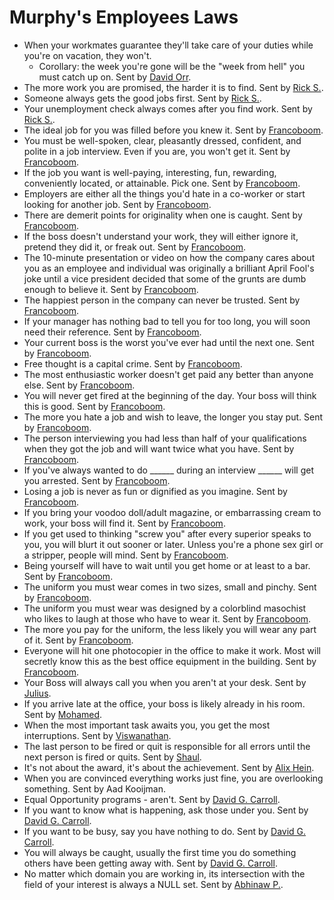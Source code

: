 # Murphy's Employees Laws

* When your workmates guarantee they'll take care of your duties while you're on vacation, they won't.  
  * Corollary: the week you're gone will be the "week from hell" you must catch up on. Sent by [David Orr](mailto:davidorr01@yahoo.com).  
* The more work you are promised, the harder it is to find. Sent by [Rick S.](mailto:rls0812@yahoo.com).  
* Someone always gets the good jobs first. Sent by [Rick S.](mailto:rls0812@yahoo.com).  
* Your unemployment check always comes after you find work. Sent by [Rick S.](mailto:rls0812@yahoo.com).  
* The ideal job for you was filled before you knew it. Sent by [Francoboom](mailto:francoboom@hotmail.com).  
* You must be well-spoken, clear, pleasantly dressed, confident, and polite in a job interview. Even if you are, you won't get it. Sent by [Francoboom](mailto:francoboom@hotmail.com).  
* If the job you want is well-paying, interesting, fun, rewarding, conveniently located, or attainable. Pick one. Sent by [Francoboom](mailto:francoboom@hotmail.com).  
* Employers are either all the things you'd hate in a co-worker or start looking for another job. Sent by [Francoboom](mailto:francoboom@hotmail.com).  
* There are demerit points for originality when one is caught. Sent by [Francoboom](mailto:francoboom@hotmail.com).  
* If the boss doesn't understand your work, they will either ignore it, pretend they did it, or freak out. Sent by [Francoboom](mailto:francoboom@hotmail.com).  
* The 10-minute presentation or video on how the company cares about you as an employee and individual was originally a brilliant April Fool's joke until a vice president decided that some of the grunts are dumb enough to believe it. Sent by [Francoboom](mailto:francoboom@hotmail.com).  
* The happiest person in the company can never be trusted. Sent by [Francoboom](mailto:francoboom@hotmail.com).  
* If your manager has nothing bad to tell you for too long, you will soon need their reference. Sent by [Francoboom](mailto:francoboom@hotmail.com).  
* Your current boss is the worst you've ever had until the next one. Sent by [Francoboom](mailto:francoboom@hotmail.com).  
* Free thought is a capital crime. Sent by [Francoboom](mailto:francoboom@hotmail.com).  
* The most enthusiastic worker doesn't get paid any better than anyone else. Sent by [Francoboom](mailto:francoboom@hotmail.com).  
* You will never get fired at the beginning of the day. Your boss will think this is good. Sent by [Francoboom](mailto:francoboom@hotmail.com).  
* The more you hate a job and wish to leave, the longer you stay put. Sent by [Francoboom](mailto:francoboom@hotmail.com).  
* The person interviewing you had less than half of your qualifications when they got the job and will want twice what you have. Sent by [Francoboom](mailto:francoboom@hotmail.com).  
* If you've always wanted to do \_\_\_\_\_\_ during an interview \_\_\_\_\_\_ will get you arrested. Sent by [Francoboom](mailto:francoboom@hotmail.com).  
* Losing a job is never as fun or dignified as you imagine. Sent by [Francoboom](mailto:francoboom@hotmail.com).  
* If you bring your voodoo doll/adult magazine, or embarrassing cream to work, your boss will find it. Sent by [Francoboom](mailto:francoboom@hotmail.com).  
* If you get used to thinking "screw you" after every superior speaks to you, you will blurt it out sooner or later. Unless you're a phone sex girl or a stripper, people will mind. Sent by [Francoboom](mailto:francoboom@hotmail.com).  
* Being yourself will have to wait until you get home or at least to a bar. Sent by [Francoboom](mailto:francoboom@hotmail.com).  
* The uniform you must wear comes in two sizes, small and pinchy. Sent by [Francoboom](mailto:francoboom@hotmail.com).  
* The uniform you must wear was designed by a colorblind masochist who likes to laugh at those who have to wear it. Sent by [Francoboom](mailto:francoboom@hotmail.com).  
* The more you pay for the uniform, the less likely you will wear any part of it. Sent by [Francoboom](mailto:francoboom@hotmail.com).  
* Everyone will hit one photocopier in the office to make it work. Most will secretly know this as the best office equipment in the building. Sent by [Francoboom](mailto:francoboom@hotmail.com).  
* Your Boss will always call you when you aren't at your desk. Sent by [Julius](mailto:fatrash2@hotmail.com).  
* If you arrive late at the office, your boss is likely already in his room. Sent by [Mohamed](mailto:mohamedn@celcom.com.my).  
* When the most important task awaits you, you get the most interruptions. Sent by [Viswanathan](mailto:asvisu@mailcity.com).  
* The last person to be fired or quit is responsible for all errors until the next person is fired or quits. Sent by [Shaul](mailto:kirsch_shaul@hotmail.com).  
* It's not about the award, it's about the achievement. Sent by [Alix Hein](mailto:Chandler2180@hotmail.com).  
* When you are convinced everything works just fine, you are overlooking something. Sent by Aad Kooijman.  
* Equal Opportunity programs \- aren't. Sent by [David G. Carroll](mailto:loki@endlessdreams.org).  
* If you want to know what is happening, ask those under you. Sent by [David G. Carroll](mailto:loki@endlessdreams.org).  
* If you want to be busy, say you have nothing to do. Sent by [David G. Carroll](mailto:loki@endlessdreams.org).  
* You will always be caught, usually the first time you do something others have been getting away with. Sent by [David G. Carroll](mailto:loki@endlessdreams.org).  
* No matter which domain you are working in, its intersection with the field of your interest is always a NULL set. Sent by [Abhinaw P.](mailto:abhinawp@sasken.com).
